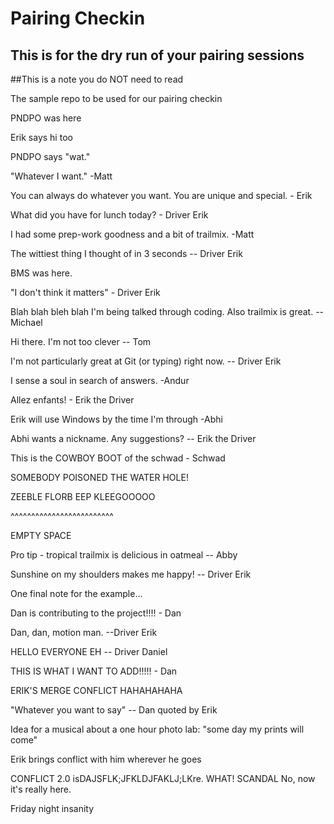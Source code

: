 # Pairing Checkin

## This is for the dry run of your pairing sessions

##This is a note you do NOT need to read

The sample repo to be used for our pairing checkin

PNDPO was here

Erik says hi too

PNDPO says "wat."

"Whatever I want." -Matt

You can always do whatever you want.  You are unique and special. - Erik

What did you have for lunch today? - Driver Erik

I had some prep-work goodness and a bit of trailmix. -Matt 

The wittiest thing I thought of in 3 seconds -- Driver Erik

BMS was here.

"I don't think it matters" - Driver Erik

Blah blah bleh blah I'm being talked through coding. Also trailmix is great. --Michael

Hi there. I'm not too clever -- Tom

I'm not particularly great at Git (or typing) right now. -- Driver Erik

I sense a soul in search of answers. -Andur

Allez enfants! - Erik the Driver

Erik will use Windows by the time I'm through
-Abhi

Abhi wants a nickname.  Any suggestions? -- Erik the Driver

This is the COWBOY BOOT of the schwad - Schwad

SOMEBODY POISONED THE WATER HOLE!

ZEEBLE FLORB EEP KLEEGOOOOO



^^^^^^^^^^^^^^^^^^^^^^^^^


EMPTY SPACE

Pro tip - tropical trailmix is delicious in oatmeal  -- Abby

Sunshine on my shoulders makes me happy! -- Driver Erik

One final note for the example...

Dan is contributing to the project!!!! - Dan

Dan, dan, motion man.  --Driver Erik

HELLO EVERYONE EH -- Driver Daniel

THIS IS WHAT I WANT TO ADD!!!!! - Dan

ERIK'S MERGE CONFLICT HAHAHAHAHA

"Whatever you want to say" -- Dan quoted by Erik

Idea for a musical about a one hour photo lab: "some day my prints will come"

Erik brings conflict with him wherever he goes

CONFLICT 2.0 isDAJSFLK;JFKLDJFAKLJ;LKre.
WHAT! SCANDAL
No, now it's really here.

Friday night insanity
